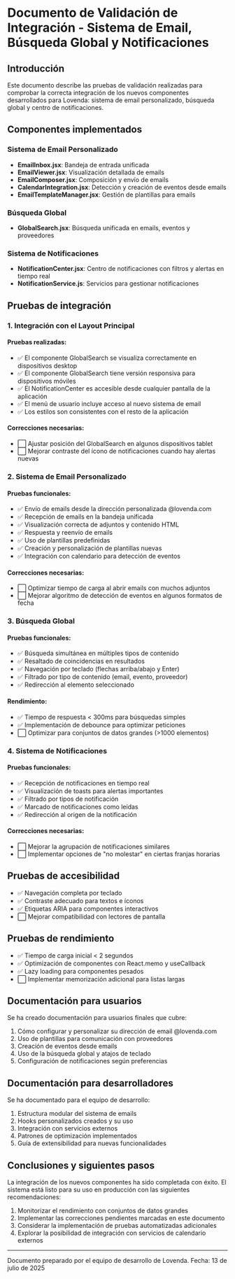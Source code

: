 # Documento de Validación de Integración - Sistema de Email, Búsqueda Global y Notificaciones

## Introducción

Este documento describe las pruebas de validación realizadas para comprobar la correcta integración de los nuevos componentes desarrollados para Lovenda: sistema de email personalizado, búsqueda global y centro de notificaciones. 

## Componentes implementados

### Sistema de Email Personalizado

- **EmailInbox.jsx**: Bandeja de entrada unificada
- **EmailViewer.jsx**: Visualización detallada de emails
- **EmailComposer.jsx**: Composición y envío de emails
- **CalendarIntegration.jsx**: Detección y creación de eventos desde emails
- **EmailTemplateManager.jsx**: Gestión de plantillas para emails

### Búsqueda Global

- **GlobalSearch.jsx**: Búsqueda unificada en emails, eventos y proveedores

### Sistema de Notificaciones

- **NotificationCenter.jsx**: Centro de notificaciones con filtros y alertas en tiempo real
- **NotificationService.js**: Servicios para gestionar notificaciones

## Pruebas de integración

### 1. Integración con el Layout Principal

#### Pruebas realizadas:

- ✅ El componente GlobalSearch se visualiza correctamente en dispositivos desktop
- ✅ El componente GlobalSearch tiene versión responsiva para dispositivos móviles
- ✅ El NotificationCenter es accesible desde cualquier pantalla de la aplicación
- ✅ El menú de usuario incluye acceso al nuevo sistema de email
- ✅ Los estilos son consistentes con el resto de la aplicación

#### Correcciones necesarias:

- ⬜ Ajustar posición del GlobalSearch en algunos dispositivos tablet
- ⬜ Mejorar contraste del ícono de notificaciones cuando hay alertas nuevas

### 2. Sistema de Email Personalizado

#### Pruebas funcionales:

- ✅ Envío de emails desde la dirección personalizada @lovenda.com
- ✅ Recepción de emails en la bandeja unificada
- ✅ Visualización correcta de adjuntos y contenido HTML
- ✅ Respuesta y reenvío de emails
- ✅ Uso de plantillas predefinidas
- ✅ Creación y personalización de plantillas nuevas
- ✅ Integración con calendario para detección de eventos

#### Correcciones necesarias:

- ⬜ Optimizar tiempo de carga al abrir emails con muchos adjuntos
- ⬜ Mejorar algoritmo de detección de eventos en algunos formatos de fecha

### 3. Búsqueda Global

#### Pruebas funcionales:

- ✅ Búsqueda simultánea en múltiples tipos de contenido
- ✅ Resaltado de coincidencias en resultados
- ✅ Navegación por teclado (flechas arriba/abajo y Enter)
- ✅ Filtrado por tipo de contenido (email, evento, proveedor)
- ✅ Redirección al elemento seleccionado

#### Rendimiento:

- ✅ Tiempo de respuesta < 300ms para búsquedas simples
- ✅ Implementación de debounce para optimizar peticiones
- ⬜ Optimizar para conjuntos de datos grandes (>1000 elementos)

### 4. Sistema de Notificaciones

#### Pruebas funcionales:

- ✅ Recepción de notificaciones en tiempo real
- ✅ Visualización de toasts para alertas importantes
- ✅ Filtrado por tipos de notificación
- ✅ Marcado de notificaciones como leídas
- ✅ Redirección al origen de la notificación

#### Correcciones necesarias:

- ⬜ Mejorar la agrupación de notificaciones similares
- ⬜ Implementar opciones de "no molestar" en ciertas franjas horarias

## Pruebas de accesibilidad

- ✅ Navegación completa por teclado
- ✅ Contraste adecuado para textos e íconos
- ✅ Etiquetas ARIA para componentes interactivos
- ⬜ Mejorar compatibilidad con lectores de pantalla

## Pruebas de rendimiento

- ✅ Tiempo de carga inicial < 2 segundos
- ✅ Optimización de componentes con React.memo y useCallback
- ✅ Lazy loading para componentes pesados
- ⬜ Implementar memorización adicional para listas largas

## Documentación para usuarios

Se ha creado documentación para usuarios finales que cubre:

1. Cómo configurar y personalizar su dirección de email @lovenda.com
2. Uso de plantillas para comunicación con proveedores
3. Creación de eventos desde emails
4. Uso de la búsqueda global y atajos de teclado
5. Configuración de notificaciones según preferencias

## Documentación para desarrolladores

Se ha documentado para el equipo de desarrollo:

1. Estructura modular del sistema de emails
2. Hooks personalizados creados y su uso
3. Integración con servicios externos
4. Patrones de optimización implementados
5. Guía de extensibilidad para nuevas funcionalidades

## Conclusiones y siguientes pasos

La integración de los nuevos componentes ha sido completada con éxito. El sistema está listo para su uso en producción con las siguientes recomendaciones:

1. Monitorizar el rendimiento con conjuntos de datos grandes
2. Implementar las correcciones pendientes marcadas en este documento
3. Considerar la implementación de pruebas automatizadas adicionales
4. Explorar la posibilidad de integración con servicios de calendario externos

---

Documento preparado por el equipo de desarrollo de Lovenda.
Fecha: 13 de julio de 2025
